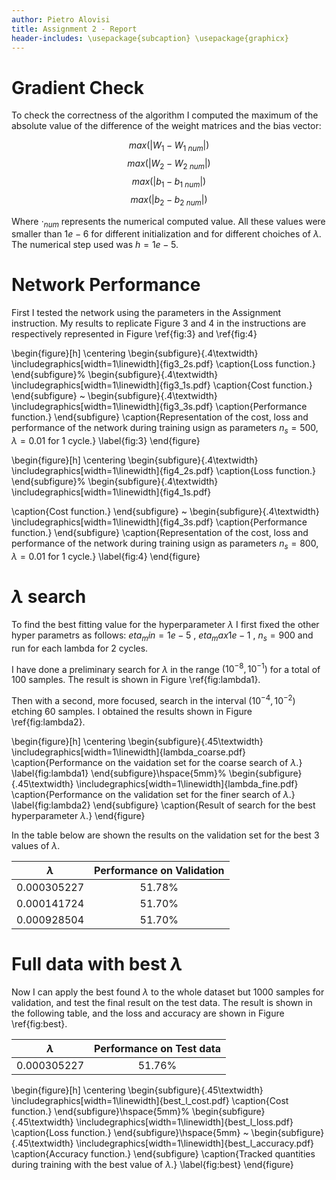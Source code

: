 ```yaml
---
author: Pietro Alovisi
title: Assignment 2 - Report
header-includes: \usepackage{subcaption} \usepackage{graphicx}
---
```



# Gradient Check

To check the correctness of the algorithm I computed the maximum of the absolute value of the difference of the weight matrices and the bias vector:

$$
max(|W_1-W_{1\ num}|)
$$
$$
max(|W_2-W_{2\ num}|)
$$
$$
max(|b_1-b_{1\ num}|)
$$
$$
max(|b_2-b_{2\ num}|)
$$

Where $\cdot_{num}$ represents the numerical computed value. All these values were smaller than $1e-6$ for different initialization and for different choiches of $\lambda$. The numerical step used was $h=1e-5$.


# Network Performance

First I tested the network using the parameters in the Assignment instruction. My results to replicate Figure 3 and 4 in the instructions are respectively represented in Figure \ref{fig:3} and \ref{fig:4}


\begin{figure}[h]
\centering
\begin{subfigure}{.4\textwidth}
  \includegraphics[width=1\linewidth]{fig3_2s.pdf}
  \caption{Loss function.}
\end{subfigure}%
\begin{subfigure}{.4\textwidth}
  \includegraphics[width=1\linewidth]{fig3_1s.pdf}
  \caption{Cost function.}
\end{subfigure}
~
\begin{subfigure}{.4\textwidth}
  \includegraphics[width=1\linewidth]{fig3_3s.pdf}
  \caption{Performance function.}
\end{subfigure}
\caption{Representation of the cost, loss and performance of the network during training usign as parameters $n_s=500$, $\lambda=0.01$ for 1 cycle.}
\label{fig:3}
\end{figure}

\begin{figure}[h]
  \centering
\begin{subfigure}{.4\textwidth}
  \includegraphics[width=1\linewidth]{fig4_2s.pdf}
  \caption{Loss function.}
\end{subfigure}%
\begin{subfigure}{.4\textwidth}
  \includegraphics[width=1\linewidth]{fig4_1s.pdf}

  \caption{Cost function.}
\end{subfigure}
~
\begin{subfigure}{.4\textwidth}
  \includegraphics[width=1\linewidth]{fig4_3s.pdf}
  \caption{Performance function.}
\end{subfigure}
\caption{Representation of the cost, loss and performance of the network during training usign as parameters $n_s=800$, $\lambda=0.01$ for 1 cycle.}
\label{fig:4}
\end{figure}



# $\lambda$ search

To find the best fitting value for the hyperparameter $\lambda$ I first fixed the other hyper parametrs as follows: $eta_min=1e-5 \ ,\ eta_max1e-1 \ ,\ n_s = 900$ and run for each lambda for 2 cycles.

I have done a preliminary search for $\lambda$ in the range $(10^{-8},10^{-1})$ for a total of 100 samples. The result is shown in Figure \ref{fig:lambda1}.

Then with a second, more focused, search in the interval $(10^{-4},10^{-2})$ etching 60 samples. I obtained the results shown in Figure \ref{fig:lambda2}.

\begin{figure}[h]
\centering
\begin{subfigure}{.45\textwidth}
\includegraphics[width=1\linewidth]{lambda_coarse.pdf}
\caption{Performance on the vaidation set for the coarse search of $\lambda$.}
\label{fig:lambda1}
\end{subfigure}\hspace{5mm}%
\begin{subfigure}{.45\textwidth}
\includegraphics[width=1\linewidth]{lambda_fine.pdf}
\caption{Performance on the validation set for the finer search of $\lambda$.}
\label{fig:lambda2}
\end{subfigure}
\caption{Result of search for the best hyperparameter $\lambda$.}
\end{figure}

In the table below are shown the results on the validation set for the best 3 values of $\lambda$.

| $\lambda$ | Performance on Validation    |
|:---------:|:----------------------------:|
| 0.000305227 |51.78\%                     |
| 0.000141724 |51.70\%                     |
| 0.000928504 |51.70\%                     |


# Full data with best $\lambda$

Now I can apply the best found $\lambda$ to the whole dataset but 1000 samples for validation, and test the final result on the test data.
The result is shown in the following table, and the loss and accuracy are shown in Figure \ref{fig:best}.

| $\lambda$ | Performance on Test data    |
|:---------:|:----------------------------:|
| 0.000305227 |51.76\%                     |



\begin{figure}[h]
\centering
\begin{subfigure}{.45\textwidth}
\includegraphics[width=1\linewidth]{best_l_cost.pdf}
\caption{Cost function.}
\end{subfigure}\hspace{5mm}%
\begin{subfigure}{.45\textwidth}
\includegraphics[width=1\linewidth]{best_l_loss.pdf}
\caption{Loss function.}
\end{subfigure}\hspace{5mm}
~
\begin{subfigure}{.45\textwidth}
\includegraphics[width=1\linewidth]{best_l_accuracy.pdf}
\caption{Accuracy function.}
\end{subfigure}
\caption{Tracked quantities during training with the best value of $\lambda$.}
\label{fig:best}
\end{figure}
